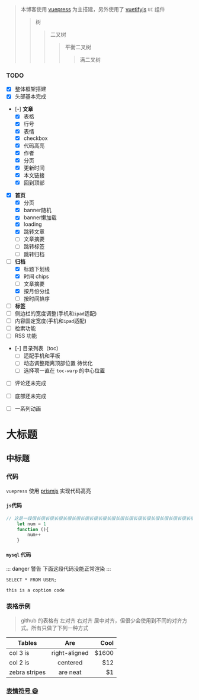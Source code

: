

> 本博客使用 [vuepress](https://v1.vuepress.vuejs.org/zh/) 为主搭建，另外使用了 [vuetifyjs](https://vuetifyjs.com/zh-Hans) `UI` 组件
>>树
>>>二叉树
>>>>平衡二叉树
>>>>>满二叉树
<!-- more -->


### TODO

* [X] 整体框架搭建
* [X] 头部基本完成
* [-] __文章__
	- [X] 表格
	- [X] 行号
	- [X] 表情
	- [X] checkbox
	- [X] 代码高亮
	- [X] 作者
	- [X] 分页
	- [X] 更新时间
	- [X] 本文链接
	- [X] 回到顶部
* [X] __首页__
	- [X] 分页
	- [X] banner随机
	- [X] banner懒加载
	- [X] loading
	- [X] 跳转文章
	- [ ] 文章摘要
	- [ ] 跳转标签
	- [ ] 跳转归档
* [ ] __归档__
	- [X] 标题下划线
	- [X] 时间 chips
	- [ ] 文章摘要
	- [X] 按月份分组
	- [ ] 按时间排序
* [ ] __标签__
* [ ] 侧边栏的宽度调整(手机和`ipad`适配)
* [ ] 内容固定宽度(手机和`ipad`适配)
* [ ] 检索功能
* [ ] RSS 功能
* [-] 目录列表（toc）
	- [ ] 适配手机和平板
	- [ ] 动态调整距离顶部位置 待优化
	- [ ] 选择项一直在 `toc-warp` 的中心位置
* [ ] 评论还未完成
* [ ] 底部还未完成
* [ ] 一系列动画


大标题
====

中标题
-------

### 代码

`vuepress` 使用 [prismjs](https://prismjs.com/ "prismjs") 实现代码高亮

#### `js`代码

``` js {4}
// 这是一段很长很长很长很长很长很长很长很长很长很长很长很长很长很长很长很长很长很长很长很长很长很长很长很长很长很长很长很长很长很长很长很长长很长很长很长很长很长很长长很长很长很长很长很长很长长很长很长很长很长很长很长长很长很长很长很长很长很长长很长很长很长很长很长很长长很长很长很长很长很长很长长很长很长很长很长很长很长长很长很长很长很长很长很长长很长很长很长很长很长很长长很长很长很长很长很长很长长很长很长很长很长很长很长长很长很长很长很长很长很长长很长很长很长很长很长很长长很长很长很长很长很长很长长很长很长很长很长很长很长很长很长很长很长很长的注释
	let num = 1
	function (){
		num++
	}
```

#### `mysql` 代码

::: danger 警告
下面这段代码没能正常渲染
:::

``` mysql
SELECT * FROM USER;
```


	this is a coption code


### 表格示例

> github 的表格有 左对齐 右对齐 居中对齐，但很少会使用到不同的对齐方式。所有只做了下列一种方式


| Tables        | Are           | Cool  |
| ------------- |:-------------:| -----:|
| col 3 is      | right-aligned | $1600 |
| col 2 is      | centered      |   $12 |
| zebra stripes | are neat      |    $1 |

### [表情符号 :smile:](./emoji/emoji-table.md "点击跳转至表情符号列表")

